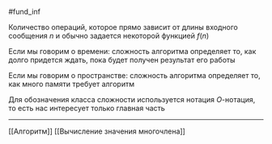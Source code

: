 #fund_inf 

Количество операций, которое прямо зависит от длины входного сообщения $n$ и обычно задается некоторой функцией $f(n)$

Если мы говорим о времени: сложность алгоритма определяет то, как долго придется ждать, пока будет получен результат его работы

Если мы говорим о пространстве: сложность алгоритма определяет то, как много памяти требует алгоритм

Для обозначения класса сложности используется нотация $O$-нотация, то есть нас интересует только главная часть

---
[[Алгоритм]] [[Вычисление значения многочлена]]
